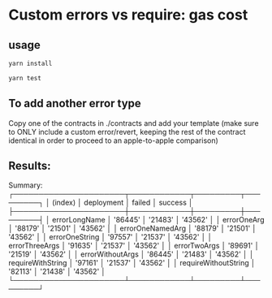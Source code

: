 # Custom errors vs require: gas cost

## usage

```bash
yarn install
```

```bash
yarn test
```

## To add another error type

Copy one of the contracts in ./contracts and add your template (make sure to ONLY include a custom error/revert, keeping the rest of the contract identical in order to proceed to an apple-to-apple comparison)

## Results:

Summary:
┌──────────────────────┬────────────┬─────────┬─────────┐
│ (index) │ deployment │ failed │ success │
├──────────────────────┼────────────┼─────────┼─────────┤
│ errorLongName │ '86445' │ '21483' │ '43562' │
│ errorOneArg │ '88179' │ '21501' │ '43562' │
│ errorOneNamedArg │ '88179' │ '21501' │ '43562' │
│ errorOneString │ '97557' │ '21537' │ '43562' │
│ errorThreeArgs │ '91635' │ '21537' │ '43562' │
│ errorTwoArgs │ '89691' │ '21519' │ '43562' │
│ errorWithoutArgs │ '86445' │ '21483' │ '43562' │
│ requireWithString │ '97161' │ '21537' │ '43562' │
│ requireWithoutString │ '82113' │ '21438' │ '43562' │
└──────────────────────┴────────────┴─────────┴─────────┘
